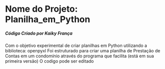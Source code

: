 # Nome do Projeto: Planilha_em_Python
 <h5>Código Criado por Kaiky França</h5>
    <p>Com o objetivo experimental de criar planilhas em Python utilizando a biblioteca: openpyxl
    Foi estruturado para criar uma planilha de Prestação de Contas em um condomínio através do programa que facilita (está em sua primeira versão)
    O codigo pode ser editado</p>

